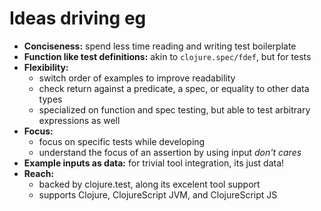 # Ideas driving eg

  - **Conciseness:** spend less time reading and writing test boilerplate
  - **Function like test definitions:** akin to `clojure.spec/fdef`, but for tests
  - **Flexibility:**
    - switch order of examples to improve readability
    - check return against a predicate, a spec, or equality to other data types
    - specialized on function and spec testing, but able to test arbitrary expressions as well
  - **Focus:**
    - focus on specific tests while developing
    - understand the focus of an assertion by using input *don't cares*
  - **Example inputs as data:** for trivial tool integration, its just data!
  - **Reach:**
    - backed by clojure.test, along its excelent tool support
    - supports Clojure, ClojureScript JVM, and ClojureScript JS